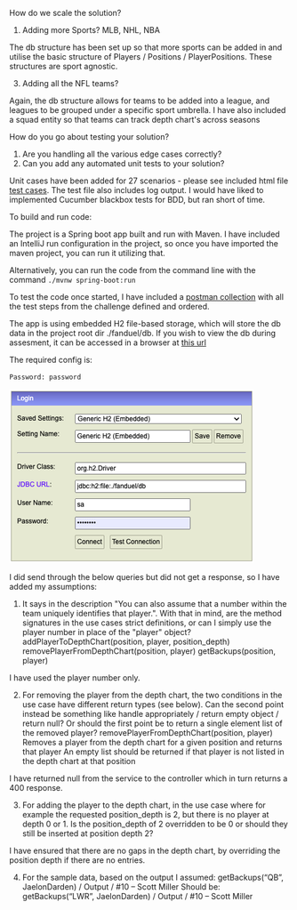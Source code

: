 How do we scale the solution?
1. Adding more Sports? MLB, NHL, NBA

The db structure has been set up so that more sports can be added in and utilise the basic structure of Players / Positions / PlayerPositions. 
These structures are sport agnostic.
 
3. Adding all the NFL teams?
   
Again, the db structure allows for teams to be added into a league, and leagues to be grouped under a specific sport umbrella.
I have also included a squad entity so that teams can track depth chart's across seasons

How do you go about testing your solution?
1. Are you handling all the various edge cases correctly?
2. Can you add any automated unit tests to your solution?
   
Unit cases have been added for 27 scenarios - please see included html file [test cases](Test%20Results%20-%20DepthChartServiceTest.html).
The test file also includes log output.
I would have liked to implemented Cucumber blackbox tests for BDD, but ran short of time.


To build and run code:

The project is a Spring boot app built and run with Maven. I have included an IntelliJ run configuration in the project,
so once you have imported the maven project, you can run it utilizing that.

Alternatively, you can run the code from the command line with the command `./mvnw spring-boot:run`

To test the code once started, I have included a [postman collection](src/main/resources/FanDuel.postman_collection.json) 
with all the test steps from the challenge defined and ordered.

The app is using embedded H2 file-based storage, which will store the db data in the project root dir ./fanduel/db.
If you wish to view the db during assesment, it can be accessed in a browser at [this url](http://localhost:8080/fan-duel/trading/solution/h2-console)

The required config is:

```
Password: password
```

![db config](db_console_config.png )

I did send through the below queries but did not get a response, so I have added my assumptions:

1. It says in the description "You can also assume that a number within the team uniquely identifies that player.".
With that in mind, are the method signatures in the use cases strict definitions, or can I simply use the player number in place of the "player" object?
addPlayerToDepthChart(position, player, position_depth)
removePlayerFromDepthChart(position, player)
getBackups(position, player)

I have used the player number only.

2. For removing the player from the depth chart, the two conditions in the use case have different return types (see below). 
Can the second point instead be something like handle appropriately / return empty object / return null? 
Or should the first point be to return a single element list of the removed player?
removePlayerFromDepthChart(position, player)
Removes a player from the depth chart for a given position and returns that player
An empty list should be returned if that player is not listed in the depth chart at that position

I have returned null from the service to the controller which in turn returns a 400 response.

3. For adding the player to the depth chart, in the use case where for example the requested position_depth is 2, but there is no player at depth 0 or 1. 
Is the position_depth of 2 overridden to be 0 or should they still be inserted at position depth 2?

I have ensured that there are no gaps in the depth chart, by overriding the position depth if there are no entries.

4. For the sample data, based on the output I assumed:
getBackups(“QB”, JaelonDarden) / Output / #10 – Scott Miller
Should be:
getBackups(“LWR”, JaelonDarden) / Output / #10 – Scott Miller